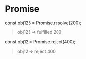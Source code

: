 # Promise
const obj123 = Promise.resolve(200);
> obj123 => fulfilled
200

const obj12 = Promise.reject(400);
>obj12 => reject
400
